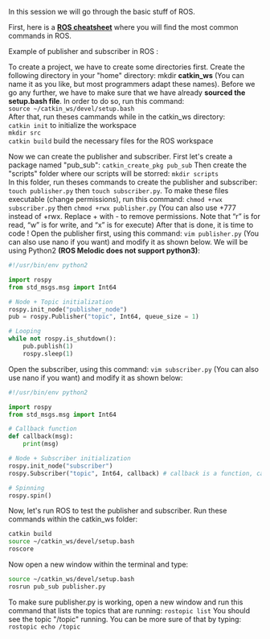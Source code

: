 In this session we will go through the basic stuff of ROS.

First, here is a **[ROS cheatsheet](https://docs.google.com/document/d/1aHzvnf_MWg9O6PzCw1KsePNh27TZ9ND01cHMHroUVQE/edit?usp=sharing)** where you will find the most common commands in ROS.

Example of publisher and subscriber in ROS :<br >

To create a project, we have to create some directories first. Create the following directory in your "home" directory: mkdir **catkin_ws** (You can name it as you like, but most programmers adapt these names). Before we go any further, we have to make sure that we have already **sourced the setup.bash file**. In order to do so, run this command:<br >
`source ~/catkin_ws/devel/setup.bash`<br >
After that, run theses cammands while in the catkin_ws directory:<br >
`catkin init` to initialize the workspace <br >
`mkdir src`<br >
`catkin build` build the necessary files for the ROS workspace <br >

Now we can create the publisher and subscriber. First let's create a package named "pub_sub": `catkin_create_pkg pub_sub` Then create the "scripts" folder where our scripts will be storred: `mkdir scripts` <br >
In this folder, run theses commands to create the publisher and subscriber: `touch publisher.py` then `touch subscriber.py`.
To make these files executable (change permissions), run this command: `chmod +rwx subscriber.py` then `chmod +rwx publisher.py` (You can also use +777 instead of +rwx. Replace + with - to remove permissions. Note that “r” is for read, “w” is for write, and “x” is for execute)
After that is done, it is time to code ! Open the publisher first, using this command: `vim publisher.py` (You can also use nano if you want) and modify it as shown below. We will be using Python2 **(ROS Melodic does not support python3)**:
```python
#!/usr/bin/env python2

import rospy
from std_msgs.msg import Int64

# Node + Topic initialization
rospy.init_node("publisher_node")
pub = rospy.Publisher("topic", Int64, queue_size = 1)

# Looping
while not rospy.is_shutdown():
    pub.publish(1)
    rospy.sleep(1)
```
Open the subscriber, using this command: `vim subscriber.py` (You can also use nano if you want) and modify it as shown below:
```python
#!/usr/bin/env python2

import rospy
from std_msgs.msg import Int64

# Callback function
def callback(msg):
    print(msg)

# Node + Subscriber initialization
rospy.init_node("subscriber")
rospy.Subscriber("topic", Int64, callback) # callback is a function, can be named otherwise but it is a callback function

# Spinning
rospy.spin()
```
Now, let's run ROS to test the publisher and subscriber. Run these commands within the catkin_ws folder:
```bash
catkin build
source ~/catkin_ws/devel/setup.bash
roscore
```
Now open a new window within the terminal and type:
```bash
source ~/catkin_ws/devel/setup.bash
rosrun pub_sub publisher.py
```
To make sure publisher.py is working, open a new window and run this command that lists the topics that are running: `rostopic list` You should see the topic "/topic" running.
You can be more sure of that by typing: `rostopic echo /topic`

